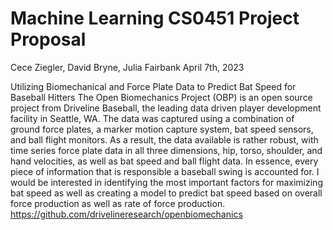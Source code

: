 # Machine Learning CS0451 Project Proposal

Cece Ziegler, David Bryne, Julia Fairbank
April 7th, 2023

Utilizing Biomechanical and Force Plate Data to Predict Bat Speed for Baseball Hitters
The Open Biomechanics Project (OBP) is an open source project from Driveline Baseball, the leading data driven player development facility in Seattle, WA. The data was captured using a combination of ground force plates, a marker motion capture system, bat speed sensors, and ball flight monitors. As a result, the data available is rather robust, with time series force plate data in all three dimensions, hip, torso, shoulder, and hand velocities, as well as bat speed and ball flight data. In essence, every piece of information that is responsible a baseball swing is accounted for. I would be interested in identifying the most important factors for maximizing bat speed as well as creating a model to predict bat speed based on overall force production as well as rate of force production.
https://github.com/drivelineresearch/openbiomechanics

